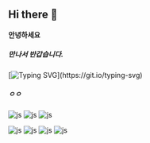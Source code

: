 

## Hi there 👋


**안녕하세요** 

##### 만나서 반갑습니다. 

[![Typing SVG](https://readme-typing-svg.demolab.com?font=Noto+Sans+Korean&weight=200&pause=1000&color=8F4CF7&center=&vCenter=&random=&width=435&lines=%EC%98%A4%EB%8A%98+%EB%81%9D%EB%82%98%EA%B3%A0+%EC%86%8C%EB%B0%94+%EB%A8%B9%EC%9C%BC%EB%A1%9C+%EA%B0%91%EB%8B%88%EB%8B%A4.)](https://git.io/typing-svg)

##### ㅇㅇ

![js](https://img.shields.io/badge/Java-ED8B00?style=for-the-badge&logo=openjdk&logoColor=white)
![js](https://img.shields.io/badge/MySQL-00000F?style=for-the-badge&logo=mysql&logoColor=white)
![js](https://img.shields.io/badge/JavaScript-F7DF1E?style=for-the-badge&logo=JavaScript&logoColor=white)

![js](https://img.shields.io/badge/Spring-6DB33F?style=for-the-badge&logo=spring&logoColor=white)
![js](https://img.shields.io/badge/HTML5-E34F26?style=for-the-badge&logo=html5&logoColor=white)
![js](https://img.shields.io/badge/CSS-239120?&style=for-the-badge&logo=css3&logoColor=white)
![js](https://img.shields.io/badge/React-20232A?style=for-the-badge&logo=react&logoColor=61DAFB)
